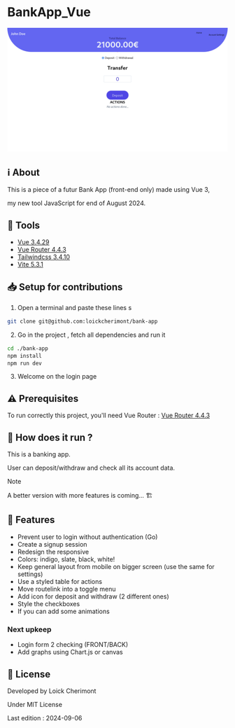 # BankApp_Vue

<!-- todo: add the preview after style -->
![Preview](./github/preview.png "Login for Jobboard")


## :information_source: About  

This is a piece of a futur Bank App (front-end only) made using Vue 3,  

my new tool JavaScript for end of August 2024.


## :wrench: Tools
- [Vue 3.4.29](https://vuejs.org/ "Vue official website")
- [Vue Router 4.4.3](https://router.vuejs.org/ 'Vue Router official website')
- [Tailwindcss 3.4.10](https://tailwindcss.com/ "Tailwindcss official website")
- [Vite 5.3.1](https://vitejs.dev/ "Vite official website")



## :inbox_tray: Setup for contributions
1. Open a terminal and paste these lines
s
```bash
git clone git@github.com:loickcherimont/bank-app
```

2. Go in the project , fetch all dependencies and run it

```bash
cd ./bank-app
npm install
npm run dev
```

3. Welcome on the login page

## :warning: Prerequisites
To run correctly this project, you'll need Vue Router : [Vue Router 4.4.3](https://router.vuejs.org/ 'Vue Router official website')

## :thinking: How does it run ?
This is a banking app.  

User can deposit/withdraw and check all its account data.

> [!NOTE]
> A better version with more features is coming... 🏗️

## :test_tube: Features
- Prevent user to login without authentication (Go)
- Create a signup session
- Redesign the responsive
- Colors: indigo, slate, black, white!
- Keep general layout from mobile on bigger screen (use the same for settings)
- Use a styled table for actions
- Move routelink into a toggle menu
- Add icon for deposit and withdraw (2 different ones)
- Style the checkboxes
- If you can add some animations

### Next upkeep
- Login form 2 checking (FRONT/BACK)
- Add graphs using Chart.js or canvas



## :key: License

Developed by Loick Cherimont  

Under MIT License  

Last edition : 2024-09-06

